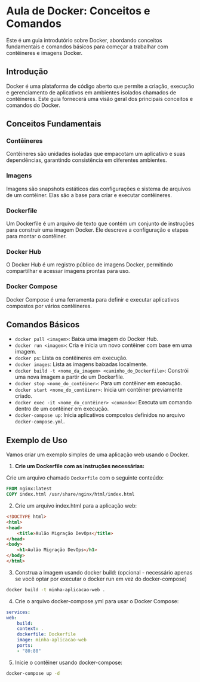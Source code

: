 # Aula de Docker: Conceitos e Comandos

Este é um guia introdutório sobre Docker, abordando conceitos fundamentais e comandos básicos para começar a trabalhar com contêineres e imagens Docker.

## Introdução

Docker é uma plataforma de código aberto que permite a criação, execução e gerenciamento de aplicativos em ambientes isolados chamados de contêineres. Este guia fornecerá uma visão geral dos principais conceitos e comandos do Docker.

## Conceitos Fundamentais

### Contêineres

Contêineres são unidades isoladas que empacotam um aplicativo e suas dependências, garantindo consistência em diferentes ambientes.

### Imagens

Imagens são snapshots estáticos das configurações e sistema de arquivos de um contêiner. Elas são a base para criar e executar contêineres.

### Dockerfile

Um Dockerfile é um arquivo de texto que contém um conjunto de instruções para construir uma imagem Docker. Ele descreve a configuração e etapas para montar o contêiner.

### Docker Hub

O Docker Hub é um registro público de imagens Docker, permitindo compartilhar e acessar imagens prontas para uso.

### Docker Compose

Docker Compose é uma ferramenta para definir e executar aplicativos compostos por vários contêineres.

## Comandos Básicos

- `docker pull <imagem>`: Baixa uma imagem do Docker Hub.
- `docker run <imagem>`: Cria e inicia um novo contêiner com base em uma imagem.
- `docker ps`: Lista os contêineres em execução.
- `docker images`: Lista as imagens baixadas localmente.
- `docker build -t <nome_da_imagem> <caminho_do_Dockerfile>`: Constrói uma nova imagem a partir de um Dockerfile.
- `docker stop <nome_do_contêiner>`: Para um contêiner em execução.
- `docker start <nome_do_contêiner>`: Inicia um contêiner previamente criado.
- `docker exec -it <nome_do_contêiner> <comando>`: Executa um comando dentro de um contêiner em execução.
- `docker-compose up`: Inicia aplicativos compostos definidos no arquivo `docker-compose.yml`.

## Exemplo de Uso

Vamos criar um exemplo simples de uma aplicação web usando o Docker.

1. **Crie um Dockerfile com as instruções necessárias:**

Crie um arquivo chamado `Dockerfile` com o seguinte conteúdo:

```Dockerfile
FROM nginx:latest
COPY index.html /usr/share/nginx/html/index.html
```

2. Crie um arquivo index.html para a aplicação web:
```html
<!DOCTYPE html>
<html>
<head>
    <title>Aulão Migração DevOps</title>
</head>
<body>
    <h1>Aulão Migração DevOps</h1>
</body>
</html>
```

3. Construa a imagem usando docker build: (opcional - necessário apenas se você optar por executar o docker run em vez do docker-compose)
```bash
docker build -t minha-aplicacao-web .
```

4. Crie o arquivo docker-compose.yml para usar o Docker Compose:
```yaml
services:
web:
    build:
    context: .
    dockerfile: Dockerfile
    image: minha-aplicacao-web
    ports:
    - "80:80"
```

5. Inicie o contêiner usando docker-compose:
```bash
docker-compose up -d
```
